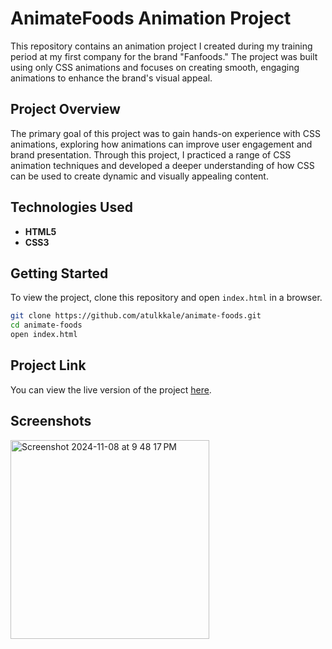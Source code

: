 # AnimateFoods Animation Project

This repository contains an animation project I created during my training period at my first company for the brand "Fanfoods." The project was built using only CSS animations and focuses on creating smooth, engaging animations to enhance the brand's visual appeal.

## Project Overview

The primary goal of this project was to gain hands-on experience with CSS animations, exploring how animations can improve user engagement and brand presentation. Through this project, I practiced a range of CSS animation techniques and developed a deeper understanding of how CSS can be used to create dynamic and visually appealing content.

## Technologies Used


- **HTML5**
- **CSS3**

## Getting Started

To view the project, clone this repository and open `index.html` in a browser.

```bash
git clone https://github.com/atulkkale/animate-foods.git
cd animate-foods
open index.html
```
## Project Link

You can view the live version of the project [here](https://atulkkale.github.io/animate-foods/).

## Screenshots

<img width="318" alt="Screenshot 2024-11-08 at 9 48 17 PM" src="https://github.com/user-attachments/assets/ed4e8135-a857-46d9-8eb5-e02baf73da68">
